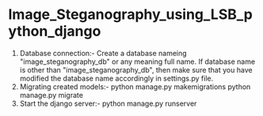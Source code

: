 # Image_Steganography_using_LSB_python_django

1. Database connection:-
     Create a database nameing "image_steganography_db" or any meaning full name.
     If database name is other than "image_steganography_db", then make sure that you have modified the database name accordingly in settings.py file.
2. Migrating created models:-
     python manage.py makemigrations
     python manage.py migrate
3. Start the django server:-
     python manage.py runserver
